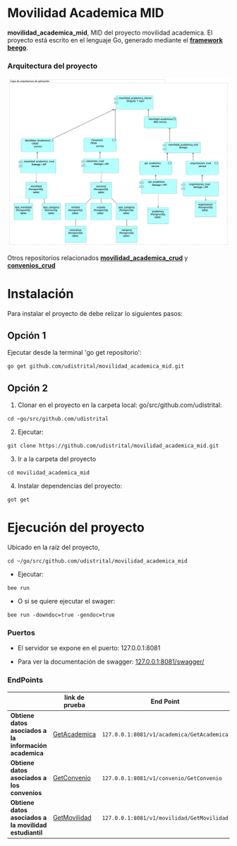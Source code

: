 # Movilidad Academica MID

**movilidad_academica_mid**, MID del proyecto movilidad academica. El proyecto está escrito en el lenguaje Go, generado mediante el **[framework beego](https://beego.me/)**.

### Arquitectura del proyecto
![](arquitectura.png)

Otros repositorios relacionados **[movilidad_academica_crud](https://github.com/udistrital/movilidad_academica_crud)** y  **[convenios_crud](https://github.com/udistrital/convenios_crud)**

# Instalación
Para instalar el proyecto de debe relizar lo siguientes pasos:

## Opción 1

Ejecutar desde la terminal 'go get repositorio':
```shell 
go get github.com/udistrital/movilidad_academica_mid.git
```

## Opción 2

1. Clonar en el proyecto en la carpeta local: go/src/github.com/udistrital:
```shell
cd ~go/src/github.com/udistrital 
```

2. Ejecutar:

```shell 
git clone https://github.com/udistrital/movilidad_academica_mid.git
```

3. Ir a la carpeta del proyecto
```shell 
cd movilidad_academica_mid
```

4. Instalar dependencias del proyecto:
```shell 
got get
```


# Ejecución del proyecto
Ubicado en la raíz del proyecto,
```shell 
cd ~/go/src/github.com/udistrital/movilidad_academica_mid

```

- Ejecutar: 
```shell 
bee run
```
- O si se quiere ejecutar el swager:

```shell 
bee run -downdoc=true -gendoc=true
```

### Puertos
* El servidor se expone en el puerto: 127.0.0.1:8081

* Para ver la documentación de swagger: [127.0.0.1:8081/swagger/](http://127.0.0.1:8081/swagger/)

### EndPoints
|                |link de prueba                  |End Point|
|----------------|-------------------------------|------------------------|
| **Obtiene datos asociados a la información academica** | [GetAcademica](http://127.0.0.1:8081/v1/academica/GetAcademica) |`127.0.0.1:8081/v1/academica/GetAcademica`|
| **Obtiene datos asociados a los convenios** |[GetConvenio](http://127.0.0.1:8081/v1/convenio/GetConvenio)| `127.0.0.1:8081/v1/convenio/GetConvenio` |
| **Obtiene datos asociados a la movilidad estudiantil** |[GetMovilidad](http://127.0.0.1:8081/v1/movilidad/GetMovilidad)| `127.0.0.1:8081/v1/movilidad/GetMovilidad` |




